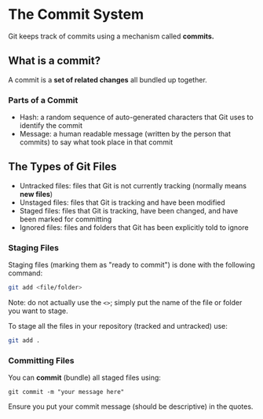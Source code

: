 # The Commit System

Git keeps track of commits using a mechanism called **commits.**

## What is a commit?

A commit is a **set of related changes** all bundled up together.

### Parts of a Commit

- Hash: a random sequence of auto-generated characters that Git uses to identify the commit
- Message: a human readable message (written by the person that commits) to say what took place in that commit

## The Types of Git Files

- Untracked files: files that Git is not currently tracking (normally means **new files**)
- Unstaged files: files that Git is tracking and have been modified
- Staged files: files that Git is tracking, have been changed, and have been marked for committing
- Ignored files: files and folders that Git has been explicitly told to ignore

### Staging Files

Staging files (marking them as "ready to commit") is done with the following command:

```sh
git add <file/folder>
```

Note: do not actually use the `<>`; simply put the name of the file or folder you want to stage.

To stage all the files in your repository (tracked and untracked) use:

```sh
git add .
```

### Committing Files

You can **commit** (bundle) all staged files using:

```
git commit -m "your message here"
```

Ensure you put your commit message (should be descriptive) in the quotes.
